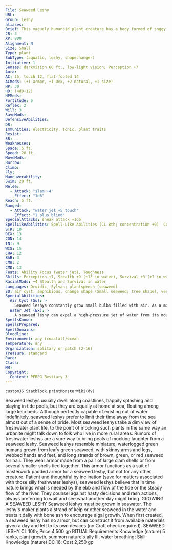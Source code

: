 ```yaml
---
File: Seaweed Leshy
URL: 
Group: Leshy
aliases: 
Brief: This vaguely humanoid plant creature has a body formed of soggy green seaweed and wears crude armor made from seashells.
CR: 3
XP: 800
Alignment: N
Size: Small
Type: plant
SubType: (aquatic, leshy, shapechanger)
Initiative: 1
Senses: darkvision 60 ft., low-light vision; Perception +7
Aura: 
AC: 15, touch 12, flat-footed 14
ACMods: (+1 armor, +1 Dex, +2 natural, +1 size)
HP: 30
HD: (4d8+12)
HPMods: 
Fortitude: 6
Reflex: 2
Will: 3
SaveMods: 
DefensiveAbilities: 
DR: 
Immunities: electricity, sonic, plant traits
Resist: 
SR: 
Weaknesses: 
Space: 5 ft.
Speed: 20 ft.
MoveMods: 
Burrow: 
Climb: 
Fly: 
Maneuverability: 
Swim: 20 ft.
Melee: 
  - Attack: "slam +4"
    Effect: "1d6"
Reach: 5 ft.
Ranged: 
  - Attack: "water jet +5 touch"
    Effect: "1 plus blind"
SpecialAttacks: sneak attack +1d6
SpellLikeAbilities: Spell-Like Abilities (CL 8th; concentration +9)  Constant-pass without trace   1/day-entangle (in water only, DC 12)
STR: 10
DEX: 13
CON: 14
INT: 9
WIS: 15
CHA: 12
BAB: 3
CMB: 2
CMD: 13
Feats: Ability Focus (water jet), Toughness
Skills: Perception +7, Stealth +9 (+13 in water), Survival +3 (+7 in water), Swim +8
RacialMods: +4 Stealth and Survival in water
Languages: Druidic, Sylvan; plantspeech (seaweed)
SQ: air cyst, amphibious, change shape (Small seaweed; tree shape), verdant burst
SpecialAbilities:
  Air Cyst (Su): >
    Seaweed leshys constantly grow small bulbs filled with air. As a move action, they can detach a bulb and give it to another creature. If consumed as a standard action, this air cyst grants water breathing (as the spell) for 10 minutes. Seaweed leshys can have a maximum of four usable air cysts at any one time, and air cysts regrow at a rate of one per 24 hours.
  Water Jet (Ex): >
    A seaweed leshy can expel a high-pressure jet of water from its mouth to a range of 30 feet. It must make a ranged touch attack to strike  a target-if it hits, the blast deals 1 point of bludgeoning damage (this damage is not modified by Strength). In addition, the creature hit must make a DC 15 Fortitude save or be blinded by the water for 1 round. The save DC is Dexterity-based.
SpellsKnown: 
SpellsPrepared: 
SpellDomains: 
Bloodline: 
Environment: any (coastal)/ocean
Temperature: any
Organization: solitary or patch (2-16)
Treasure: standard
Race: 
Class: 
MR: 
Copyright:
  Content: PFRPG Bestiary 3
---
```

```dataviewjs
customJS.Statblock.printMonsterWiki(dv)
```
Seaweed leshys usually dwell along coastlines, happily splashing and playing in tide pools, but they are equally at home at sea, floating among large kelp beds. Although perfectly capable of existing out of water indefinitely, seaweed leshys prefer to limit their time away from the sea almost out of a sense of pride. Most seaweed leshys take a dim view of freshwater plant life, to the point of mocking such plants in the same way an urbanite might talk down to folk who live in more rural areas. Rumors of freshwater leshys are a sure way to bring peals of mocking laughter from a seaweed leshy.  Seaweed leshys resemble miniature, waterlogged green humans grown from leafy green seaweed, with skinny arms and legs, webbed hands and feet, and long strands of brown, green, or red seaweed for hair. They wear armor made from a pair of large clam shells or from several smaller shells tied together. This armor functions as a suit of masterwork padded armor for a seaweed leshy, but not for any other creature.  Patient and thoughtful by inclination (save for matters associated with those silly freshwater leshys), seaweed leshys believe that in time nature brings what is needed by the ebb and flow of the tide or the steady flow of the river. They counsel against hasty decisions and rash actions, always preferring to wait and see what another day might bring.  GROWING A SEAWEED LESHY  Seaweed leshys must be grown in seawater. The leshy's maker plants a strand of kelp or other seaweed in the water and treats it daily with bone ash to encourage algal growth. When first created, a seaweed leshy has no armor, but can construct it from available materials given a day and left to its own devices (no Craft check required).  SEAWEED LESHY  CL 10th; Price 4,500 gp  RITUAL  Requirements Knowledge (nature) 5 ranks, plant growth, summon nature's ally III, water breathing; Skill Knowledge (nature) DC 16; Cost 2,250 gp
